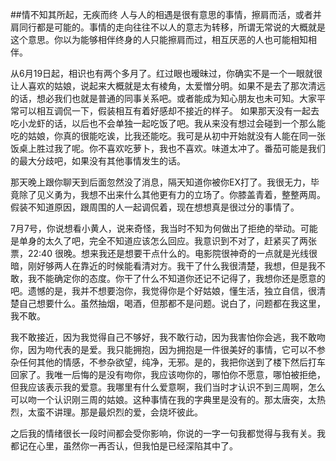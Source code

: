 ##情不知其所起，无疾而终
人与人的相遇是很有意思的事情，擦肩而活，或者并肩同行都是可能的。事情的走向往往不以人的意志为转移，所谓无常说的大概就是这个意思。你以为能够相伴终身的人只能擦肩而过，相互厌恶的人也可能相知相伴。

从6月19日起，相识也有两个多月了。红过眼也暧昧过，你确实不是一个一眼就很让人喜欢的姑娘，说起来大概就是太有棱角，太爱憎分明。如果不是去了那次清远的话，想必我们也就是普通的同事关系吧。或者能成为知心朋友也未可知。大家平常可以相互调侃一下，假装相互有着好感却不接近的样子。
如果那天没有一起去吃小龙虾的话，以后也不会单独一起吃饭了吧。我从来没有想过会碰到一个那么能吃的姑娘，你真的很能吃诶，比我还能吃。我可是从初中开始就没有人能在同一张饭桌上胜过我了呢。你不喜欢吃萝卜，我也不喜欢。味道太冲了。番茄可能是我们的最大分歧吧，如果没有其他事情发生的话。

那天晚上跟你聊天到后面忽然没了消息，隔天知道你被你EX打了。我很无力，毕竟除了见义勇为，我想不出来什么其他更有力的立场了。你膝盖青着，整整两周。假装不知道原因，跟周围的人一起调侃着，现在想想真是很过分的事情了。

7月7号，你说想看小黄人，说来奇怪，我当时不知为何做出了拒绝的举动。可能是单身的太久了吧，完全不知道应该怎么回应。我意识到不对了，赶紧买了两张票，22:40 很晚。想来我还是想要干点什么的。电影院很神奇的一点就是光线很暗，刚好够两人在靠近的时候能看清对方。我干了什么我很清楚，我想，但是我不敢，我不能确定你的态度。你干了什么不知道你还记不记得了，我想你还是愿意的吧。遗憾的是，我并不想要泡你，我觉得你是个好姑娘，懂生活，独立自信，很清楚自己想要什么。虽然抽烟，喝酒，但那都不是问题。说白了，问题都在我这里，我不敢。

我不敢接近，因为我觉得自己不够好，我不敢行动，因为我害怕你会逃，我不敢吻你，因为吻代表的是爱。我只能拥抱，因为拥抱是一件很美好的事情，它可以不参杂任何其他的情感，不参杂欲望，纯净，无邪。是的，我把你送到了楼下然后打车回家了。我唯一后悔的是没有吻你，我应该吻你的，哪怕你不愿意，哪怕被拒绝，但我应该表示我的爱意。我哪里有什么爱意啊，我们当时才认识不到三周啊，怎么可以吻一个认识刚三周的姑娘。这种事情在我的字典里是没有的。那太唐突，太热烈，太蛮不讲理。那是最炽烈的爱，会烧坏彼此。

之后我的情绪很长一段时间都会受你影响，你说的一字一句我都觉得与我有关。我都记在心里，虽然你一再否认，但我怕是已经深陷其中了。
